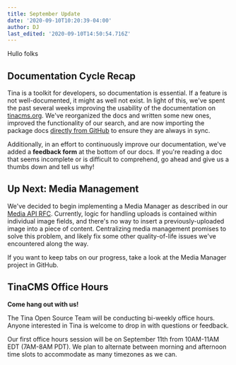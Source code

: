 ```yaml
---
title: September Update
date: '2020-09-10T10:20:39-04:00'
author: DJ
last_edited: '2020-09-10T14:50:54.716Z'
---
```

Hullo folks

## Documentation Cycle Recap

Tina is a toolkit for developers, so documentation is essential. If a feature is not well-documented, it might as well not exist. In light of this, we've spent the past several weeks improving the usability of the documentation on [tinacms.org](). We've reorganized the docs and written some new ones, improved the functionality of our search, and are now importing the package docs [directly from GitHub]() to ensure they are always in sync.

Additionally, in an effort to continuously improve our documentation, we've added a **feedback form** at the bottom of our docs. If you're reading a doc that seems incomplete or is difficult to comprehend, go ahead and give us a thumbs down and tell us why!

## Up Next: Media Management

We've decided to begin implementing a Media Manager as described in our [Media API RFC](). Currently, logic for handling uploads is contained within individual image fields, and there's no way to insert a previously-uploaded image into a piece of content. Centralizing media management promises to solve this problem, and likely fix some other quality-of-life issues we've encountered along the way.

If you want to keep tabs on our progress, take a look at the Media Manager project in GitHub.

## TinaCMS Office Hours

**Come hang out with us!**

The Tina Open Source Team will be conducting bi-weekly office hours. Anyone interested in Tina is welcome to drop in with questions or feedback.

Our first office hours session will be on September 11th from 10AM-11AM EDT (7AM-8AM PDT). We plan to alternate between morning and afternoon time slots to accommodate as many timezones as we can.